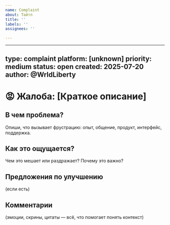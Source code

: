 ```yaml
---
name: Complaint
about: Тайтл
title: ''
labels: ''
assignees: ''

---
```


---
type: complaint
platform: [unknown]
priority: medium
status: open
created: 2025-07-20
author: @WrldLiberty
---

# 😡 Жалоба: [Краткое описание]

## В чем проблема?
Опиши, что вызывает фрустрацию: опыт, общение, продукт, интерфейс, поддержка.

## Как это ощущается?
Чем это мешает или раздражает? Почему это важно?

## Предложения по улучшению
(если есть)

## Комментарии
(эмоции, скрины, цитаты — всё, что помогает понять контекст)
